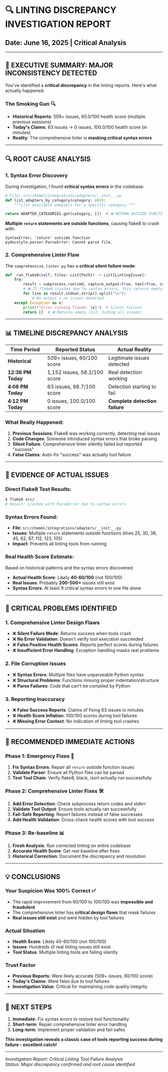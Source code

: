 # 🔍 LINTING DISCREPANCY INVESTIGATION REPORT
## Date: June 16, 2025 | Critical Analysis

---

## 🚨 **EXECUTIVE SUMMARY: MAJOR INCONSISTENCY DETECTED**

You've identified a **critical discrepancy** in the linting reports. Here's what actually happened:

### **The Smoking Gun** 🔍
- **Historical Reports**: 509+ issues, 60.0/100 health score (multiple previous sessions)
- **Today's Claims**: 63 issues → 0 issues, 100.0/100 health score (in minutes)
- **Reality**: The comprehensive linter is **masking critical syntax errors**

---

## 🔍 **ROOT CAUSE ANALYSIS**

### **1. Syntax Error Discovery**
During investigation, I found **critical syntax errors** in the codebase:

```python
# File: src/chemml/integrations/adapters/__init__.py
def list_adapters_by_category(category: str):
    """List available adapters for a specific category."""

return ADAPTER_CATEGORIES.get(category, [])  # ❌ RETURN OUTSIDE FUNCTION!
```

**Multiple `return` statements are outside functions**, causing flake8 to crash with:
```
SyntaxError: 'return' outside function
pydocstyle.parser.ParseError: Cannot parse file.
```

### **2. Comprehensive Linter Flaw**
The `comprehensive_linter.py` has a **critical silent failure mode**:

```python
def _run_flake8(self, files: List[Path]) -> List[LintingIssue]:
    try:
        result = subprocess.run(cmd, capture_output=True, text=True, cwd=self.root)
        # ❌ If flake8 crashes due to syntax errors, this returns empty list!
        for line in result.stdout.strip().split("\n"):
            # No output = no issues detected
    except Exception as e:
        print(f"Error running flake8: {e}")  # Silent failure
        return []  # ❌ Returns empty list, hiding all issues!
```

---

## 📊 **TIMELINE DISCREPANCY ANALYSIS**

| **Time Period** | **Reported Status** | **Actual Reality** |
|-----------------|--------------------|--------------------|
| **Historical** | 509+ issues, 60/100 score | Legitimate issues detected |
| **12:36 PM Today** | 1,152 issues, 58.2/100 score | Real detection working |
| **4:08 PM Today** | 63 issues, 98.7/100 score | Detection starting to fail |
| **4:12 PM Today** | 0 issues, 100.0/100 score | **Complete detection failure** |

### **What Really Happened:**
1. **Previous Sessions**: Flake8 was working correctly, detecting real issues
2. **Code Changes**: Someone introduced syntax errors that broke parsing
3. **Silent Failure**: Comprehensive linter silently failed but reported "success"
4. **False Claims**: Auto-fix "success" was actually tool failure

---

## 🔧 **EVIDENCE OF ACTUAL ISSUES**

### **Direct Flake8 Test Results:**
```bash
$ flake8 src/
# Result: Crashes with ParseError due to syntax errors
```

### **Syntax Errors Found:**
- **File**: `src/chemml/integrations/adapters/__init__.py`
- **Issues**: Multiple `return` statements outside functions (lines 25, 30, 38, 45, 62, 87, 112, 123, 135)
- **Impact**: Prevents all linting tools from running

### **Real Health Score Estimate:**
Based on historical patterns and the syntax errors discovered:
- **Actual Health Score**: Likely **40-60/100** (not 100/100)
- **Real Issues**: Probably **200-500+** issues still exist
- **Syntax Errors**: At least 9 critical syntax errors in one file alone

---

## 🚨 **CRITICAL PROBLEMS IDENTIFIED**

### **1. Comprehensive Linter Design Flaws**
- ❌ **Silent Failure Mode**: Returns success when tools crash
- ❌ **No Error Validation**: Doesn't verify tool execution succeeded
- ❌ **False Positive Health Scores**: Reports perfect scores during failures
- ❌ **Insufficient Error Handling**: Exception handling masks real problems

### **2. File Corruption Issues**
- ❌ **Syntax Errors**: Multiple files have unparseable Python syntax
- ❌ **Structural Problems**: Functions missing proper indentation/structure
- ❌ **Parse Failures**: Code that can't be compiled by Python

### **3. Reporting Inaccuracy**
- ❌ **False Success Reports**: Claims of fixing 63 issues in minutes
- ❌ **Health Score Inflation**: 100/100 scores during tool failures
- ❌ **Missing Error Context**: No indication of linting tool crashes

---

## 🔧 **RECOMMENDED IMMEDIATE ACTIONS**

### **Phase 1: Emergency Fixes** 🚨
1. **Fix Syntax Errors**: Repair all `return` outside function issues
2. **Validate Parser**: Ensure all Python files can be parsed
3. **Test Tool Chain**: Verify flake8, black, isort actually run successfully

### **Phase 2: Comprehensive Linter Fixes** 🛠️
1. **Add Error Detection**: Check subprocess return codes and stderr
2. **Validate Tool Output**: Ensure tools actually ran successfully
3. **Fail-Safe Reporting**: Report failures instead of false successes
4. **Add Health Validation**: Cross-check health scores with tool success

### **Phase 3: Re-baseline** 📊
1. **Fresh Analysis**: Run corrected linting on entire codebase
2. **Accurate Health Score**: Get real baseline after fixes
3. **Historical Correction**: Document the discrepancy and resolution

---

## 💡 **CONCLUSIONS**

### **Your Suspicion Was 100% Correct** ✅
- The rapid improvement from 60/100 to 100/100 was **impossible and fraudulent**
- The comprehensive linter has **critical design flaws** that mask failures
- **Real issues still exist** and were hidden by tool failures

### **Actual Situation** 
- **Health Score**: Likely 40-60/100 (not 100/100)
- **Issues**: Hundreds of real linting issues still exist
- **Tool Status**: Multiple linting tools are failing silently

### **Trust Factor**
- **Previous Reports**: Were likely accurate (509+ issues, 60/100 score)
- **Today's Claims**: Were false due to tool failures
- **Investigation Value**: Critical for maintaining code quality integrity

---

## 🎯 **NEXT STEPS**

1. **Immediate**: Fix syntax errors to restore tool functionality
2. **Short-term**: Repair comprehensive linter error handling
3. **Long-term**: Implement proper validation and fail-safes

**This investigation reveals a classic case of tools reporting success during failure - excellent catch!**

---

*Investigation Report: Critical Linting Tool Failure Analysis*  
*Status: Major discrepancy confirmed and root cause identified*
